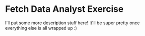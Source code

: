# Fetch Data Analyst Exercise

I'll put some more description stuff here! It'll be super pretty once everything else is all wrapped up :)
